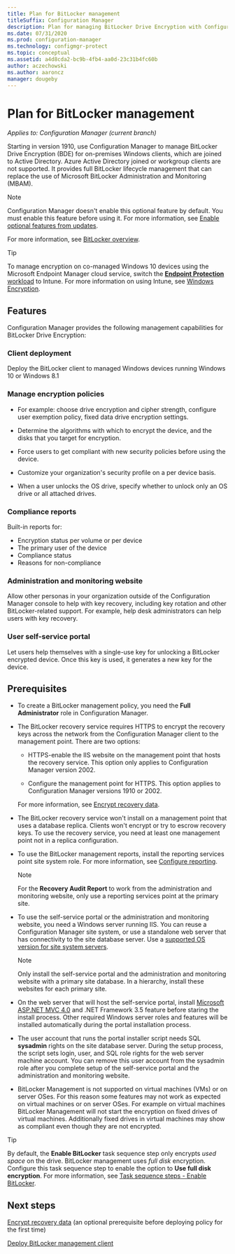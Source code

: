 ```yaml
---
title: Plan for BitLocker management
titleSuffix: Configuration Manager
description: Plan for managing BitLocker Drive Encryption with Configuration Manager
ms.date: 07/31/2020
ms.prod: configuration-manager
ms.technology: configmgr-protect
ms.topic: conceptual
ms.assetid: a4d8cda2-bc9b-4fb4-aa0d-23c31b4fc60b
author: aczechowski
ms.author: aaroncz
manager: dougeby
---
```


# Plan for BitLocker management

*Applies to: Configuration Manager (current branch)*

<!-- 3601034 -->

Starting in version 1910, use Configuration Manager to manage BitLocker Drive Encryption (BDE) for on-premises Windows clients, which are joined to Active Directory. Azure Active Directory joined or workgroup clients are not supported. It provides full BitLocker lifecycle management that can replace the use of Microsoft BitLocker Administration and Monitoring (MBAM).

> [!NOTE]
> Configuration Manager doesn't enable this optional feature by default. You must enable this feature before using it. For more information, see [Enable optional features from updates](../../core/servers/manage/install-in-console-updates.md#bkmk_options).  

For more information, see [BitLocker overview](https://docs.microsoft.com/windows/security/information-protection/bitlocker/bitlocker-overview).

> [!TIP]
> To manage encryption on co-managed Windows 10 devices using the Microsoft Endpoint Manager cloud service, switch the [**Endpoint Protection** workload](../../comanage/workloads.md#endpoint-protection) to Intune. For more information on using Intune, see [Windows Encryption](/intune/protect/endpoint-protection-windows-10#windows-encryption).

## Features

Configuration Manager provides the following management capabilities for BitLocker Drive Encryption:

### Client deployment

Deploy the BitLocker client to managed Windows devices running Windows 10 or Windows 8.1

### Manage encryption policies

- For example: choose drive encryption and cipher strength, configure user exemption policy, fixed data drive encryption settings.

- Determine the algorithms with which to encrypt the device, and the disks that you target for encryption.

- Force users to get compliant with new security policies before using the device.

- Customize your organization's security profile on a per device basis.

- When a user unlocks the OS drive, specify whether to unlock only an OS drive or all attached drives.

### Compliance reports

Built-in reports for:

- Encryption status per volume or per device
- The primary user of the device
- Compliance status
- Reasons for non-compliance

### Administration and monitoring website

Allow other personas in your organization outside of the Configuration Manager console to help with key recovery, including key rotation and other BitLocker-related support. For example, help desk administrators can help users with key recovery.

### User self-service portal

Let users help themselves with a single-use key for unlocking a BitLocker encrypted device. Once this key is used, it generates a new key for the device.

## Prerequisites

- To create a BitLocker management policy, you need the **Full Administrator** role in Configuration Manager.

- The BitLocker recovery service requires HTTPS to encrypt the recovery keys across the network from the Configuration Manager client to the management point. There are two options:

  - HTTPS-enable the IIS website on the management point that hosts the recovery service. This option only applies to Configuration Manager version 2002.<!-- 5925660 -->

  - Configure the management point for HTTPS. This option applies to Configuration Manager versions 1910 or 2002.

  For more information, see [Encrypt recovery data](../deploy-use/bitlocker/encrypt-recovery-data.md).

- The BitLocker recovery service won't install on a management point that uses a database replica. Clients won't encrypt or try to escrow recovery keys. To use the recovery service, you need at least one management point not in a replica configuration.<!-- 7813149 -->

- To use the BitLocker management reports, install the reporting services point site system role. For more information, see [Configure reporting](../../core/servers/manage/configuring-reporting.md).

    > [!NOTE]
    > For the **Recovery Audit Report** to work from the administration and monitoring website, only use a reporting services point at the primary site.

- To use the self-service portal or the administration and monitoring website, you need a Windows server running IIS. You can reuse a Configuration Manager site system, or use a standalone web server that has connectivity to the site database server. Use a [supported OS version for site system servers](../../core/plan-design/configs/supported-operating-systems-for-site-system-servers.md).

    > [!NOTE]
    > Only install the self-service portal and the administration and monitoring website with a primary site database. In a hierarchy, install these websites for each primary site.

- On the web server that will host the self-service portal, install [Microsoft ASP.NET MVC 4.0](https://docs.microsoft.com/aspnet/mvc/mvc4) and .NET Framework 3.5 feature before staring the install process. Other required Windows server roles and features will be installed automatically during the portal installation process.

- The user account that runs the portal installer script needs SQL **sysadmin** rights on the site database server. During the setup process, the script sets login, user, and SQL role rights for the web server machine account. You can remove this user account from the sysadmin role after you complete setup of the self-service portal and the administration and monitoring website.

- BitLocker Management is not supported on virtual machines (VMs) or on server OSes. For this reason some features may not work as expected on virtual machines or on server OSes. For example on virtual machines BitLocker Management will not start the encryption on fixed drives of virtual machines. Additionally fixed drives in virtual machines may show as compliant even though they are not encrypted.

> [!TIP]
> By default, the **Enable BitLocker** task sequence step only encrypts *used space* on the drive. BitLocker management uses *full disk* encryption. Configure this task sequence step to enable the option to **Use full disk encryption**. For more information, see [Task sequence steps - Enable BitLocker](../../osd/understand/task-sequence-steps.md#BKMK_EnableBitLocker).

## Next steps

[Encrypt recovery data](../deploy-use/bitlocker/encrypt-recovery-data.md) (an optional prerequisite before deploying policy for the first time)

[Deploy BitLocker management client](../deploy-use/bitlocker/deploy-management-agent.md)
